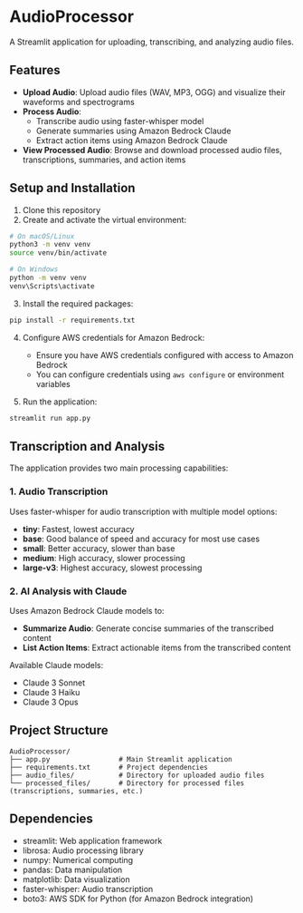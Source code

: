 # AudioProcessor

A Streamlit application for uploading, transcribing, and analyzing audio files.

## Features

- **Upload Audio**: Upload audio files (WAV, MP3, OGG) and visualize their waveforms and spectrograms
- **Process Audio**: 
  - Transcribe audio using faster-whisper model
  - Generate summaries using Amazon Bedrock Claude
  - Extract action items using Amazon Bedrock Claude
- **View Processed Audio**: Browse and download processed audio files, transcriptions, summaries, and action items

## Setup and Installation

1. Clone this repository
2. Create and activate the virtual environment:

```bash
# On macOS/Linux
python3 -m venv venv
source venv/bin/activate

# On Windows
python -m venv venv
venv\Scripts\activate
```

3. Install the required packages:

```bash
pip install -r requirements.txt
```

4. Configure AWS credentials for Amazon Bedrock:
   - Ensure you have AWS credentials configured with access to Amazon Bedrock
   - You can configure credentials using `aws configure` or environment variables

5. Run the application:

```bash
streamlit run app.py
```

## Transcription and Analysis

The application provides two main processing capabilities:

### 1. Audio Transcription
Uses faster-whisper for audio transcription with multiple model options:
- **tiny**: Fastest, lowest accuracy
- **base**: Good balance of speed and accuracy for most use cases
- **small**: Better accuracy, slower than base
- **medium**: High accuracy, slower processing
- **large-v3**: Highest accuracy, slowest processing

### 2. AI Analysis with Claude
Uses Amazon Bedrock Claude models to:
- **Summarize Audio**: Generate concise summaries of the transcribed content
- **List Action Items**: Extract actionable items from the transcribed content

Available Claude models:
- Claude 3 Sonnet
- Claude 3 Haiku
- Claude 3 Opus

## Project Structure

```
AudioProcessor/
├── app.py                 # Main Streamlit application
├── requirements.txt       # Project dependencies
├── audio_files/           # Directory for uploaded audio files
└── processed_files/       # Directory for processed files (transcriptions, summaries, etc.)
```

## Dependencies

- streamlit: Web application framework
- librosa: Audio processing library
- numpy: Numerical computing
- pandas: Data manipulation
- matplotlib: Data visualization
- faster-whisper: Audio transcription
- boto3: AWS SDK for Python (for Amazon Bedrock integration)
